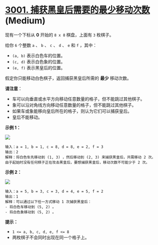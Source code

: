 # [3001. 捕获黑皇后需要的最少移动次数][link] (Medium)

[link]: https://leetcode.cn/contest/weekly-contest-379/problems/minimum-moves-to-capture-the-queen/

现有一个下标从 **0** 开始的 `8 x 8` 棋盘，上面有 `3` 枚棋子。

给你 `6` 个整数 `a` 、 `b` 、 `c` 、 `d` 、 `e` 和 `f` ，其中：

- `(a, b)` 表示白色车的位置。
- `(c, d)` 表示白色象的位置。
- `(e, f)` 表示黑皇后的位置。

假定你只能移动白色棋子，返回捕获黑皇后所需的 **最少** 移动次数。

**请注意**：

- 车可以向垂直或水平方向移动任意数量的格子，但不能跳过其他棋子。
- 象可以沿对角线方向移动任意数量的格子，但不能跳过其他棋子。
- 如果车或象能移向皇后所在的格子，则认为它们可以捕获皇后。
- 皇后不能移动。

**示例 1：**

![](https://assets.leetcode.com/uploads/2023/12/21/ex1.png)

```
输入：a = 1, b = 1, c = 8, d = 8, e = 2, f = 3
输出：2
解释：将白色车先移动到 (1, 3) ，然后移动到 (2, 3) 来捕获黑皇后，共需移动 2 次。
由于起始时没有任何棋子正在攻击黑皇后，要想捕获黑皇后，移动次数不可能少于 2 次。
```

**示例 2：**

![](https://assets.leetcode.com/uploads/2023/12/21/ex2.png)

```
输入：a = 5, b = 3, c = 3, d = 4, e = 5, f = 2
输出：1
解释：可以通过以下任一方式移动 1 次捕获黑皇后：
- 将白色车移动到 (5, 2) 。
- 将白色象移动到 (5, 2) 。
```

**提示：**

- `1 <= a, b, c, d, e, f <= 8`
- 两枚棋子不会同时出现在同一个格子上。
